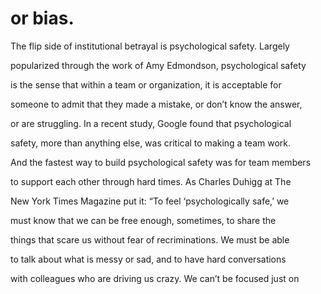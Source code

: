 # or bias.

The flip side of institutional betrayal is psychological safety. Largely

popularized through the work of Amy Edmondson, psychological safety

is the sense that within a team or organization, it is acceptable for

someone to admit that they made a mistake, or don’t know the answer,

or are struggling. In a recent study, Google found that psychological

safety, more than anything else, was critical to making a team work.

And the fastest way to build psychological safety was for team members

to support each other through hard times. As Charles Duhigg at The

New York Times Magazine put it: “To feel ‘psychologically safe,’ we

must know that we can be free enough, sometimes, to share the

things that scare us without fear of recriminations. We must be able

to talk about what is messy or sad, and to have hard conversations

with colleagues who are driving us crazy. We can’t be focused just on